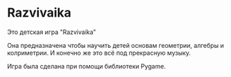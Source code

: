 # Razvivaika

Это детская игра "Razvivaika"

Она предназначена чтобы научить детей основам геометрии, алгебры и колриметрии.
И конечно же это всё под прекрасную музыку.

Игра была сделана при помощи библиотеки Pygame.
